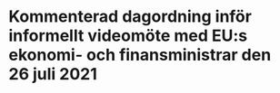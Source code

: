 # Kommenterad dagordning inför informellt videomöte med EU:s ekonomi- och finansministrar den 26 juli 2021


